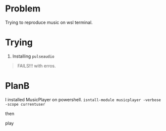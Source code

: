 # Problem
Trying to reproduce music on wsl terminal.

# Trying
1. Installing `pulseaudio`
> FAILS!!! with erros.

# PlanB
I installed MusicPlayer on powershell.
`isntall-module musicplayer -verbose -scope currentuser`

then

play <music-folder>
